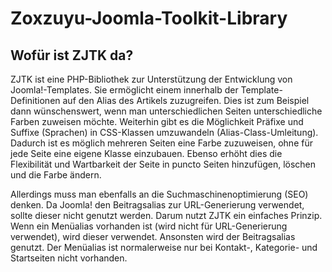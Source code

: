 # Zoxzuyu-Joomla-Toolkit-Library
## Wofür ist ZJTK da?
ZJTK ist eine PHP-Bibliothek zur Unterstützung der Entwicklung von Joomla!-Templates. Sie ermöglicht einem innerhalb der Template-Definitionen auf den Alias des Artikels zuzugreifen. Dies ist zum Beispiel dann wünschenswert, wenn man unterschiedlichen Seiten unterschiedliche Farben zuweisen möchte. Weiterhin gibt es die Möglichkeit Präfixe und Suffixe (Sprachen) in CSS-Klassen umzuwandeln (Alias-Class-Umleitung). Dadurch ist es möglich mehreren Seiten eine Farbe zuzuweisen, ohne für jede Seite eine eigene Klasse einzubauen. Ebenso erhöht dies die Flexibilität und Wartbarkeit der Seite in puncto Seiten hinzufügen, löschen und die Farbe ändern.

Allerdings muss man ebenfalls an die Suchmaschinenoptimierung (SEO) denken. Da Joomla! den Beitragsalias zur URL-Generierung verwendet, sollte dieser nicht genutzt werden. Darum nutzt ZJTK ein einfaches Prinzip. Wenn ein Menüalias vorhanden ist (wird nicht für URL-Generierung verwendet), wird dieser verwendet. Ansonsten wird der Beitragsalias genutzt. Der Menüalias ist normalerweise nur bei Kontakt-, Kategorie- und Startseiten nicht vorhanden.
